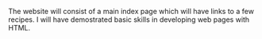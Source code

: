The website will consist of a main index page which will have links to a few recipes.
I will have demostrated basic skills in developing web pages with HTML.